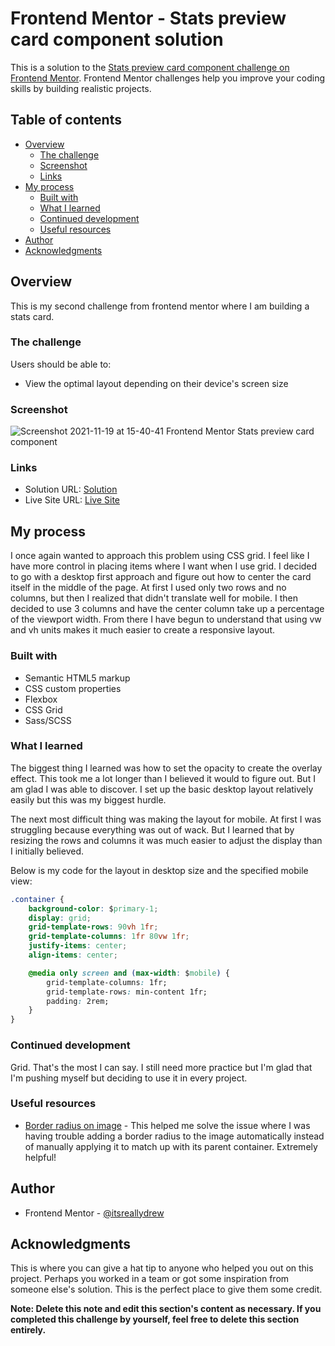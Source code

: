 # Frontend Mentor - Stats preview card component solution

This is a solution to the [Stats preview card component challenge on Frontend Mentor](https://www.frontendmentor.io/challenges/stats-preview-card-component-8JqbgoU62). Frontend Mentor challenges help you improve your coding skills by building realistic projects.

## Table of contents

- [Overview](#overview)
  - [The challenge](#the-challenge)
  - [Screenshot](#screenshot)
  - [Links](#links)
- [My process](#my-process)
  - [Built with](#built-with)
  - [What I learned](#what-i-learned)
  - [Continued development](#continued-development)
  - [Useful resources](#useful-resources)
- [Author](#author)
- [Acknowledgments](#acknowledgments)

## Overview

This is my second challenge from frontend mentor where I am building a stats card.

### The challenge

Users should be able to:

- View the optimal layout depending on their device's screen size

### Screenshot

![Screenshot 2021-11-19 at 15-40-41 Frontend Mentor Stats preview card component](https://user-images.githubusercontent.com/88289750/142695232-7ce7798d-add6-47e2-ad2c-151798d99103.png)

### Links

- Solution URL: [Solution](https://www.frontendmentor.io/solutions/responsive-stats-card-component-using-css-grid-87yzEwRjG)
- Live Site URL: [Live Site](https://unruffled-darwin-9194d3.netlify.app)

## My process

I once again wanted to approach this problem using CSS grid. I feel like I have more control in placing items where I want when I use grid. I decided to go with a desktop first approach and figure out how to center the card itself in the middle of the page. At first I used only two rows and no columns, but then I realized that didn't translate well for mobile. I then decided to use 3 columns and have the center column take up a percentage of the viewport width. From there I have begun to understand that using vw and vh units makes it much easier to create a responsive layout.

### Built with

- Semantic HTML5 markup
- CSS custom properties
- Flexbox
- CSS Grid
- Sass/SCSS

### What I learned

The biggest thing I learned was how to set the opacity to create the overlay effect. This took me a lot longer than I believed it would to figure out. But I am glad I was able to discover. I set up the basic desktop layout relatively easily but this was my biggest hurdle.

The next most difficult thing was making the layout for mobile. At first I was struggling because everything was out of wack. But I learned that by resizing the rows and columns it was much easier to adjust the display than I initially believed.

Below is my code for the layout in desktop size and the specified mobile view:

```css
.container {
	background-color: $primary-1;
	display: grid;
	grid-template-rows: 90vh 1fr;
	grid-template-columns: 1fr 80vw 1fr;
	justify-items: center;
	align-items: center;

	@media only screen and (max-width: $mobile) {
		grid-template-columns: 1fr;
		grid-template-rows: min-content 1fr;
		padding: 2rem;
	}
}
```

### Continued development

Grid. That's the most I can say. I still need more practice but I'm glad that I'm pushing myself but deciding to use it in every project.

### Useful resources

- [Border radius on image](https://stackoverflow.com/questions/52151652/border-radius-if-there-is-an-image-on-the-border) - This helped me solve the issue where I was having trouble adding a border radius to the image automatically instead of manually applying it to match up with its parent container. Extremely helpful!

## Author

- Frontend Mentor - [@itsreallydrew](https://www.frontendmentor.io/profile/itsreallydrew)

## Acknowledgments

This is where you can give a hat tip to anyone who helped you out on this project. Perhaps you worked in a team or got some inspiration from someone else's solution. This is the perfect place to give them some credit.

**Note: Delete this note and edit this section's content as necessary. If you completed this challenge by yourself, feel free to delete this section entirely.**
